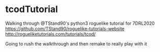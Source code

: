 # tcodTutorial
Walking through @TStand90's python3 roguelike tutorial for 7DRL2020
https://github.com/TStand90/roguelike-tutorials-website
http://rogueliketutorials.com/tutorials/tcod/

Going to rush the walkthrough and then remake to really play with it
